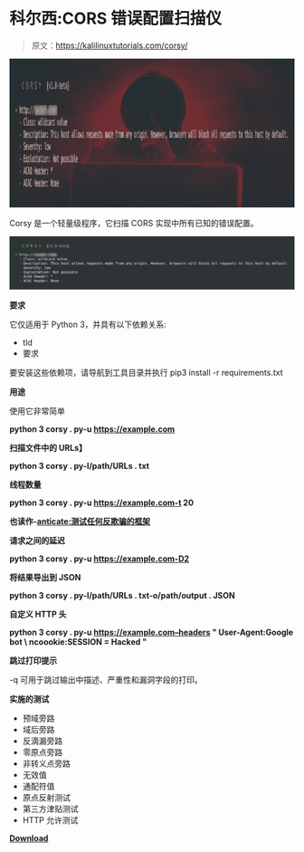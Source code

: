 # 科尔西:CORS 错误配置扫描仪

> 原文：<https://kalilinuxtutorials.com/corsy/>

[![Corsy : CORS Misconfiguration Scanner](img//5ac666114cd1dac7f7c981ce339cc4ef.png "Corsy : CORS Misconfiguration Scanner")](https://1.bp.blogspot.com/-I9PxKmgJal8/XinYOmgQ6cI/AAAAAAAAEjg/NvhSKr4aN8kt6XQip4AeFQnyS63GcpGKwCLcBGAsYHQ/s1600/Corsy%25281%2529.png)

Corsy 是一个轻量级程序，它扫描 CORS 实现中所有已知的错误配置。

![](img//f46e69f6b96ab52223be5feab611dc5e.png)

**要求**

它仅适用于 Python 3，并具有以下依赖关系:

*   tld
*   要求

要安装这些依赖项，请导航到工具目录并执行 pip3 install -r requirements.txt

**用途**

使用它非常简单

**python 3 corsy . py-u https://example.com**

**扫描文件中的 URLs】**

**python 3 corsy . py-I/path/URLs . txt**

**线程数量**

**python 3 corsy . py-u https://example.com-t 20**

**也读作-[anticate:测试任何反欺骗的框架](https://kalilinuxtutorials.com/anticheat/)**

**请求之间的延迟**

**python 3 corsy . py-u https://example.com-D2**

**将结果导出到 JSON**

**python 3 corsy . py-I/path/URLs . txt-o/path/output . JSON**

**自定义 HTTP 头**

**python 3 corsy . py-u https://example.com–headers " User-Agent:Google bot \ ncoookie:SESSION = Hacked "**

**跳过打印提示**

-q 可用于跳过输出中描述、严重性和漏洞字段的打印。

**实施的测试**

*   预域旁路
*   域后旁路
*   反滴漏旁路
*   零原点旁路
*   非转义点旁路
*   无效值
*   通配符值
*   原点反射测试
*   第三方津贴测试
*   HTTP 允许测试

[**Download**](https://github.com/s0md3v/Corsy)
